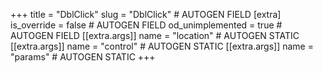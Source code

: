 +++
title = "DblClick"
slug = "DblClick" # AUTOGEN FIELD
[extra]
is_override = false # AUTOGEN FIELD
od_unimplemented = true # AUTOGEN FIELD
[[extra.args]]
name = "location" # AUTOGEN STATIC
[[extra.args]]
name = "control" # AUTOGEN STATIC
[[extra.args]]
name = "params" # AUTOGEN STATIC
+++